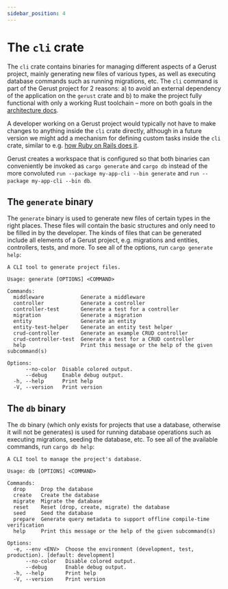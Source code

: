 ```yaml
---
sidebar_position: 4
---
```


# The `cli` crate

The `cli` crate contains binaries for managing different aspects of a Gerust project, mainly generating new files of various types, as well as executing database commands such as running migrations, etc. The `cli` command is part of the Gerust project for 2 reasons: a) to avoid an external dependency of the application on the `gerust` crate and b) to make the project fully functional with only a working Rust toolchain – more on both goals in the [architecture docs](../architecture).

A developer working on a Gerust project would typically not have to make changes to anything inside the `cli` crate directly, although in a future version we might add a mechanism for defining custom tasks inside the `cli` crate, similar to e.g. [how Ruby on Rails does it](https://guides.rubyonrails.org/command_line.html#custom-rake-tasks).

Gerust creates a workspace that is configured so that both binaries can conveniently be invoked as `cargo generate` and `cargo db` instead of the more convoluted `run --package my-app-cli --bin generate` and `run --package my-app-cli --bin db`.

## The `generate` binary

The `generate` binary is used to generate new files of certain types in the right places. These files will contain the basic structures and only need to be filled in by the developer. The kinds of files that can be generated include all elements of a Gerust project, e.g. migrations and entities, controllers, tests, and more. To see all of the options, run `cargo generate help`:

```
A CLI tool to generate project files.

Usage: generate [OPTIONS] <COMMAND>

Commands:
  middleware            Generate a middleware
  controller            Generate a controller
  controller-test       Generate a test for a controller
  migration             Generate a migration
  entity                Generate an entity
  entity-test-helper    Generate an entity test helper
  crud-controller       Generate an example CRUD controller
  crud-controller-test  Generate a test for a CRUD controller
  help                  Print this message or the help of the given subcommand(s)

Options:
      --no-color  Disable colored output.
      --debug     Enable debug output.
  -h, --help      Print help
  -V, --version   Print version
```

## The `db` binary

The `db` binary (which only exists for projects that use a database, otherwise it will not be generates) is used for running database operations such as executing migrations, seeding the database, etc. To see all of the available commands, run `cargo db help`:

```
A CLI tool to manage the project's database.

Usage: db [OPTIONS] <COMMAND>

Commands:
  drop     Drop the database
  create   Create the database
  migrate  Migrate the database
  reset    Reset (drop, create, migrate) the database
  seed     Seed the database
  prepare  Generate query metadata to support offline compile-time verification
  help     Print this message or the help of the given subcommand(s)

Options:
  -e, --env <ENV>  Choose the environment (development, test, production). [default: development]
      --no-color   Disable colored output.
      --debug      Enable debug output.
  -h, --help       Print help
  -V, --version    Print version
```
